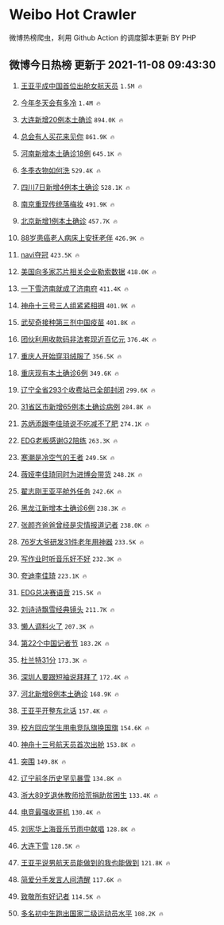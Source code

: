 # Weibo Hot Crawler 



微博热榜爬虫，利用 Github Action 的调度脚本更新 BY PHP 


## 微博今日热榜 更新于 2021-11-08 09:43:30 
1. [王亚平成中国首位出舱女航天员](https://s.weibo.com/weibo?q=%23%E7%8E%8B%E4%BA%9A%E5%B9%B3%E6%88%90%E4%B8%AD%E5%9B%BD%E9%A6%96%E4%BD%8D%E5%87%BA%E8%88%B1%E5%A5%B3%E8%88%AA%E5%A4%A9%E5%91%98%23&Refer=top) `1.5M 🔥` 

1. [今年冬天会有多冷](https://s.weibo.com/weibo?q=%23%E4%BB%8A%E5%B9%B4%E5%86%AC%E5%A4%A9%E4%BC%9A%E6%9C%89%E5%A4%9A%E5%86%B7%23&Refer=top) `1.4M 🔥` 

1. [大连新增20例本土确诊](https://s.weibo.com/weibo?q=%23%E5%A4%A7%E8%BF%9E%E6%96%B0%E5%A2%9E20%E4%BE%8B%E6%9C%AC%E5%9C%9F%E7%A1%AE%E8%AF%8A%23&Refer=top) `894.0K 🔥` 

1. [总会有人买花来见你](https://s.weibo.com/weibo?q=%23%E6%80%BB%E4%BC%9A%E6%9C%89%E4%BA%BA%E4%B9%B0%E8%8A%B1%E6%9D%A5%E8%A7%81%E4%BD%A0%23&Refer=top) `861.9K 🔥` 

1. [河南新增本土确诊18例](https://s.weibo.com/weibo?q=%23%E6%B2%B3%E5%8D%97%E6%96%B0%E5%A2%9E%E6%9C%AC%E5%9C%9F%E7%A1%AE%E8%AF%8A18%E4%BE%8B%23&Refer=top) `645.1K 🔥` 

1. [冬季衣物如何洗](https://s.weibo.com/weibo?q=%23%E5%86%AC%E5%AD%A3%E8%A1%A3%E7%89%A9%E5%A6%82%E4%BD%95%E6%B4%97%23&Refer=top) `529.4K 🔥` 

1. [四川7日新增4例本土确诊](https://s.weibo.com/weibo?q=%23%E5%9B%9B%E5%B7%9D7%E6%97%A5%E6%96%B0%E5%A2%9E4%E4%BE%8B%E6%9C%AC%E5%9C%9F%E7%A1%AE%E8%AF%8A%23&Refer=top) `528.1K 🔥` 

1. [南京重现传统落梅妆](https://s.weibo.com/weibo?q=%23%E5%8D%97%E4%BA%AC%E9%87%8D%E7%8E%B0%E4%BC%A0%E7%BB%9F%E8%90%BD%E6%A2%85%E5%A6%86%23&Refer=top) `491.9K 🔥` 

1. [北京新增1例本土确诊](https://s.weibo.com/weibo?q=%23%E5%8C%97%E4%BA%AC%E6%96%B0%E5%A2%9E1%E4%BE%8B%E6%9C%AC%E5%9C%9F%E7%A1%AE%E8%AF%8A%23&Refer=top) `457.7K 🔥` 

1. [88岁患癌老人病床上安抚老伴](https://s.weibo.com/weibo?q=%2388%E5%B2%81%E6%82%A3%E7%99%8C%E8%80%81%E4%BA%BA%E7%97%85%E5%BA%8A%E4%B8%8A%E5%AE%89%E6%8A%9A%E8%80%81%E4%BC%B4%23&Refer=top) `426.9K 🔥` 

1. [navi夺冠](https://s.weibo.com/weibo?q=navi%E5%A4%BA%E5%86%A0&Refer=top) `423.5K 🔥` 

1. [美国向多家芯片相关企业勒索数据](https://s.weibo.com/weibo?q=%23%E7%BE%8E%E5%9B%BD%E5%90%91%E5%A4%9A%E5%AE%B6%E8%8A%AF%E7%89%87%E7%9B%B8%E5%85%B3%E4%BC%81%E4%B8%9A%E5%8B%92%E7%B4%A2%E6%95%B0%E6%8D%AE%23&Refer=top) `418.0K 🔥` 

1. [一下雪济南就成了济南府](https://s.weibo.com/weibo?q=%23%E4%B8%80%E4%B8%8B%E9%9B%AA%E6%B5%8E%E5%8D%97%E5%B0%B1%E6%88%90%E4%BA%86%E6%B5%8E%E5%8D%97%E5%BA%9C%23&Refer=top) `411.4K 🔥` 

1. [神舟十三号三人组紧紧相拥](https://s.weibo.com/weibo?q=%23%E7%A5%9E%E8%88%9F%E5%8D%81%E4%B8%89%E5%8F%B7%E4%B8%89%E4%BA%BA%E7%BB%84%E7%B4%A7%E7%B4%A7%E7%9B%B8%E6%8B%A5%23&Refer=top) `401.9K 🔥` 

1. [武契奇接种第三剂中国疫苗](https://s.weibo.com/weibo?q=%23%E6%AD%A6%E5%A5%91%E5%A5%87%E6%8E%A5%E7%A7%8D%E7%AC%AC%E4%B8%89%E5%89%82%E4%B8%AD%E5%9B%BD%E7%96%AB%E8%8B%97%23&Refer=top) `401.8K 🔥` 

1. [团伙利用收款码非法套现近百亿元](https://s.weibo.com/weibo?q=%23%E5%9B%A2%E4%BC%99%E5%88%A9%E7%94%A8%E6%94%B6%E6%AC%BE%E7%A0%81%E9%9D%9E%E6%B3%95%E5%A5%97%E7%8E%B0%E8%BF%91%E7%99%BE%E4%BA%BF%E5%85%83%23&Refer=top) `376.4K 🔥` 

1. [重庆人开始穿羽绒服了](https://s.weibo.com/weibo?q=%23%E9%87%8D%E5%BA%86%E4%BA%BA%E5%BC%80%E5%A7%8B%E7%A9%BF%E7%BE%BD%E7%BB%92%E6%9C%8D%E4%BA%86%23&Refer=top) `356.5K 🔥` 

1. [重庆现有本土确诊6例](https://s.weibo.com/weibo?q=%23%E9%87%8D%E5%BA%86%E7%8E%B0%E6%9C%89%E6%9C%AC%E5%9C%9F%E7%A1%AE%E8%AF%8A6%E4%BE%8B%23&Refer=top) `349.6K 🔥` 

1. [辽宁全省293个收费站已全部封闭](https://s.weibo.com/weibo?q=%23%E8%BE%BD%E5%AE%81%E5%85%A8%E7%9C%81293%E4%B8%AA%E6%94%B6%E8%B4%B9%E7%AB%99%E5%B7%B2%E5%85%A8%E9%83%A8%E5%B0%81%E9%97%AD%23&Refer=top) `299.6K 🔥` 

1. [31省区市新增65例本土确诊病例](https://s.weibo.com/weibo?q=%2331%E7%9C%81%E5%8C%BA%E5%B8%82%E6%96%B0%E5%A2%9E65%E4%BE%8B%E6%9C%AC%E5%9C%9F%E7%A1%AE%E8%AF%8A%E7%97%85%E4%BE%8B%23&Refer=top) `284.8K 🔥` 

1. [苏炳添跟李佳琦说不吃减不了肥](https://s.weibo.com/weibo?q=%23%E8%8B%8F%E7%82%B3%E6%B7%BB%E8%B7%9F%E6%9D%8E%E4%BD%B3%E7%90%A6%E8%AF%B4%E4%B8%8D%E5%90%83%E5%87%8F%E4%B8%8D%E4%BA%86%E8%82%A5%23&Refer=top) `274.1K 🔥` 

1. [EDG老板感谢G2陪练](https://s.weibo.com/weibo?q=%23EDG%E8%80%81%E6%9D%BF%E6%84%9F%E8%B0%A2G2%E9%99%AA%E7%BB%83%23&Refer=top) `263.3K 🔥` 

1. [寒潮是冷空气的王者](https://s.weibo.com/weibo?q=%23%E5%AF%92%E6%BD%AE%E6%98%AF%E5%86%B7%E7%A9%BA%E6%B0%94%E7%9A%84%E7%8E%8B%E8%80%85%23&Refer=top) `249.5K 🔥` 

1. [薇娅李佳琦同时为进博会带货](https://s.weibo.com/weibo?q=%23%E8%96%87%E5%A8%85%E6%9D%8E%E4%BD%B3%E7%90%A6%E5%90%8C%E6%97%B6%E4%B8%BA%E8%BF%9B%E5%8D%9A%E4%BC%9A%E5%B8%A6%E8%B4%A7%23&Refer=top) `248.2K 🔥` 

1. [翟志刚王亚平舱外任务](https://s.weibo.com/weibo?q=%23%E7%BF%9F%E5%BF%97%E5%88%9A%E7%8E%8B%E4%BA%9A%E5%B9%B3%E8%88%B1%E5%A4%96%E4%BB%BB%E5%8A%A1%23&Refer=top) `242.6K 🔥` 

1. [黑龙江新增本土确诊6例](https://s.weibo.com/weibo?q=%23%E9%BB%91%E9%BE%99%E6%B1%9F%E6%96%B0%E5%A2%9E%E6%9C%AC%E5%9C%9F%E7%A1%AE%E8%AF%8A6%E4%BE%8B%23&Refer=top) `238.3K 🔥` 

1. [张颜齐爸爸曾经是灾情报道记者](https://s.weibo.com/weibo?q=%23%E5%BC%A0%E9%A2%9C%E9%BD%90%E7%88%B8%E7%88%B8%E6%9B%BE%E7%BB%8F%E6%98%AF%E7%81%BE%E6%83%85%E6%8A%A5%E9%81%93%E8%AE%B0%E8%80%85%23&Refer=top) `238.0K 🔥` 

1. [76岁大爷研发31件老年用神器](https://s.weibo.com/weibo?q=%2376%E5%B2%81%E5%A4%A7%E7%88%B7%E7%A0%94%E5%8F%9131%E4%BB%B6%E8%80%81%E5%B9%B4%E7%94%A8%E7%A5%9E%E5%99%A8%23&Refer=top) `233.5K 🔥` 

1. [写作业时听音乐好不好](https://s.weibo.com/weibo?q=%23%E5%86%99%E4%BD%9C%E4%B8%9A%E6%97%B6%E5%90%AC%E9%9F%B3%E4%B9%90%E5%A5%BD%E4%B8%8D%E5%A5%BD%23&Refer=top) `232.3K 🔥` 

1. [夸迪李佳琦](https://s.weibo.com/weibo?q=%E5%A4%B8%E8%BF%AA%E6%9D%8E%E4%BD%B3%E7%90%A6&Refer=top) `223.1K 🔥` 

1. [EDG总决赛语音](https://s.weibo.com/weibo?q=%23EDG%E6%80%BB%E5%86%B3%E8%B5%9B%E8%AF%AD%E9%9F%B3%23&Refer=top) `215.5K 🔥` 

1. [刘诗诗飘雪经典镜头](https://s.weibo.com/weibo?q=%23%E5%88%98%E8%AF%97%E8%AF%97%E9%A3%98%E9%9B%AA%E7%BB%8F%E5%85%B8%E9%95%9C%E5%A4%B4%23&Refer=top) `211.7K 🔥` 

1. [懒人调料火了](https://s.weibo.com/weibo?q=%23%E6%87%92%E4%BA%BA%E8%B0%83%E6%96%99%E7%81%AB%E4%BA%86%23&Refer=top) `207.3K 🔥` 

1. [第22个中国记者节](https://s.weibo.com/weibo?q=%23%E7%AC%AC22%E4%B8%AA%E4%B8%AD%E5%9B%BD%E8%AE%B0%E8%80%85%E8%8A%82%23&Refer=top) `183.2K 🔥` 

1. [杜兰特31分](https://s.weibo.com/weibo?q=%23%E6%9D%9C%E5%85%B0%E7%89%B931%E5%88%86%23&Refer=top) `173.3K 🔥` 

1. [深圳人要跟短袖说拜拜了](https://s.weibo.com/weibo?q=%23%E6%B7%B1%E5%9C%B3%E4%BA%BA%E8%A6%81%E8%B7%9F%E7%9F%AD%E8%A2%96%E8%AF%B4%E6%8B%9C%E6%8B%9C%E4%BA%86%23&Refer=top) `172.4K 🔥` 

1. [河北新增8例本土确诊](https://s.weibo.com/weibo?q=%23%E6%B2%B3%E5%8C%97%E6%96%B0%E5%A2%9E8%E4%BE%8B%E6%9C%AC%E5%9C%9F%E7%A1%AE%E8%AF%8A%23&Refer=top) `168.9K 🔥` 

1. [王亚平开整东北话](https://s.weibo.com/weibo?q=%23%E7%8E%8B%E4%BA%9A%E5%B9%B3%E5%BC%80%E6%95%B4%E4%B8%9C%E5%8C%97%E8%AF%9D%23&Refer=top) `157.4K 🔥` 

1. [校方回应学生用电竞队旗换国旗](https://s.weibo.com/weibo?q=%23%E6%A0%A1%E6%96%B9%E5%9B%9E%E5%BA%94%E5%AD%A6%E7%94%9F%E7%94%A8%E7%94%B5%E7%AB%9E%E9%98%9F%E6%97%97%E6%8D%A2%E5%9B%BD%E6%97%97%23&Refer=top) `154.6K 🔥` 

1. [神舟十三号航天员首次出舱](https://s.weibo.com/weibo?q=%23%E7%A5%9E%E8%88%9F%E5%8D%81%E4%B8%89%E5%8F%B7%E8%88%AA%E5%A4%A9%E5%91%98%E9%A6%96%E6%AC%A1%E5%87%BA%E8%88%B1%23&Refer=top) `153.8K 🔥` 

1. [突围](https://s.weibo.com/weibo?q=%E7%AA%81%E5%9B%B4&Refer=top) `149.8K 🔥` 

1. [辽宁前冬历史罕见暴雪](https://s.weibo.com/weibo?q=%23%E8%BE%BD%E5%AE%81%E5%89%8D%E5%86%AC%E5%8E%86%E5%8F%B2%E7%BD%95%E8%A7%81%E6%9A%B4%E9%9B%AA%23&Refer=top) `134.8K 🔥` 

1. [浙大89岁退休教师拾荒捐助贫困生](https://s.weibo.com/weibo?q=%23%E6%B5%99%E5%A4%A789%E5%B2%81%E9%80%80%E4%BC%91%E6%95%99%E5%B8%88%E6%8B%BE%E8%8D%92%E6%8D%90%E5%8A%A9%E8%B4%AB%E5%9B%B0%E7%94%9F%23&Refer=top) `133.4K 🔥` 

1. [电竞最强收哥机](https://s.weibo.com/weibo?q=%E7%94%B5%E7%AB%9E%E6%9C%80%E5%BC%BA%E6%94%B6%E5%93%A5%E6%9C%BA&Refer=top) `130.4K 🔥` 

1. [刘宪华上海音乐节雨中献唱](https://s.weibo.com/weibo?q=%23%E5%88%98%E5%AE%AA%E5%8D%8E%E4%B8%8A%E6%B5%B7%E9%9F%B3%E4%B9%90%E8%8A%82%E9%9B%A8%E4%B8%AD%E7%8C%AE%E5%94%B1%23&Refer=top) `128.8K 🔥` 

1. [大连下雪](https://s.weibo.com/weibo?q=%23%E5%A4%A7%E8%BF%9E%E4%B8%8B%E9%9B%AA%23&Refer=top) `128.5K 🔥` 

1. [王亚平说男航天员能做到的我也能做到](https://s.weibo.com/weibo?q=%23%E7%8E%8B%E4%BA%9A%E5%B9%B3%E8%AF%B4%E7%94%B7%E8%88%AA%E5%A4%A9%E5%91%98%E8%83%BD%E5%81%9A%E5%88%B0%E7%9A%84%E6%88%91%E4%B9%9F%E8%83%BD%E5%81%9A%E5%88%B0%23&Refer=top) `121.8K 🔥` 

1. [简爱分手发言人间清醒](https://s.weibo.com/weibo?q=%23%E7%AE%80%E7%88%B1%E5%88%86%E6%89%8B%E5%8F%91%E8%A8%80%E4%BA%BA%E9%97%B4%E6%B8%85%E9%86%92%23&Refer=top) `117.6K 🔥` 

1. [致敬所有好记者](https://s.weibo.com/weibo?q=%23%E8%87%B4%E6%95%AC%E6%89%80%E6%9C%89%E5%A5%BD%E8%AE%B0%E8%80%85%23&Refer=top) `114.5K 🔥` 

1. [多名初中生跑出国家二级运动员水平](https://s.weibo.com/weibo?q=%23%E5%A4%9A%E5%90%8D%E5%88%9D%E4%B8%AD%E7%94%9F%E8%B7%91%E5%87%BA%E5%9B%BD%E5%AE%B6%E4%BA%8C%E7%BA%A7%E8%BF%90%E5%8A%A8%E5%91%98%E6%B0%B4%E5%B9%B3%23&Refer=top) `108.2K 🔥` 

